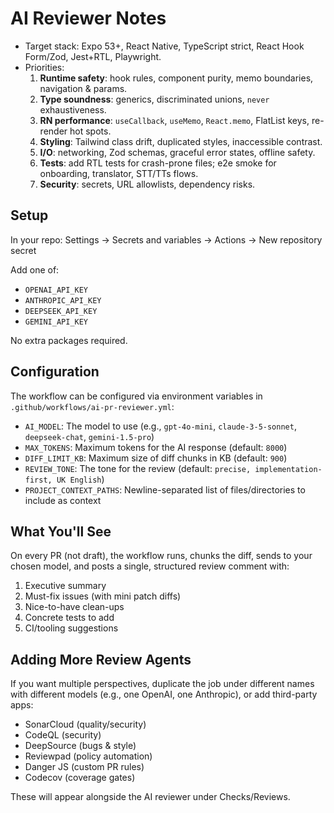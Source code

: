 # AI Reviewer Notes

- Target stack: Expo 53+, React Native, TypeScript strict, React Hook Form/Zod, Jest+RTL, Playwright.
- Priorities:
  1. **Runtime safety**: hook rules, component purity, memo boundaries, navigation & params.
  2. **Type soundness**: generics, discriminated unions, `never` exhaustiveness.
  3. **RN performance**: `useCallback`, `useMemo`, `React.memo`, FlatList keys, re-render hot spots.
  4. **Styling**: Tailwind class drift, duplicated styles, inaccessible contrast.
  5. **I/O**: networking, Zod schemas, graceful error states, offline safety.
  6. **Tests**: add RTL tests for crash-prone files; e2e smoke for onboarding, translator, STT/TTs flows.
  7. **Security**: secrets, URL allowlists, dependency risks.

## Setup

In your repo: Settings → Secrets and variables → Actions → New repository secret

Add one of:
- `OPENAI_API_KEY`
- `ANTHROPIC_API_KEY`
- `DEEPSEEK_API_KEY`
- `GEMINI_API_KEY`

No extra packages required.

## Configuration

The workflow can be configured via environment variables in `.github/workflows/ai-pr-reviewer.yml`:

- `AI_MODEL`: The model to use (e.g., `gpt-4o-mini`, `claude-3-5-sonnet`, `deepseek-chat`, `gemini-1.5-pro`)
- `MAX_TOKENS`: Maximum tokens for the AI response (default: `8000`)
- `DIFF_LIMIT_KB`: Maximum size of diff chunks in KB (default: `900`)
- `REVIEW_TONE`: The tone for the review (default: `precise, implementation-first, UK English`)
- `PROJECT_CONTEXT_PATHS`: Newline-separated list of files/directories to include as context

## What You'll See

On every PR (not draft), the workflow runs, chunks the diff, sends to your chosen model, and posts a single, structured review comment with:

1. Executive summary
2. Must-fix issues (with mini patch diffs)
3. Nice-to-have clean-ups
4. Concrete tests to add
5. CI/tooling suggestions

## Adding More Review Agents

If you want multiple perspectives, duplicate the job under different names with different models (e.g., one OpenAI, one Anthropic), or add third-party apps:

- SonarCloud (quality/security)
- CodeQL (security)
- DeepSource (bugs & style)
- Reviewpad (policy automation)
- Danger JS (custom PR rules)
- Codecov (coverage gates)

These will appear alongside the AI reviewer under Checks/Reviews.
